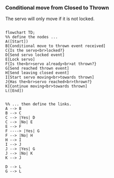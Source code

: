 ### Conditional move from Closed to Thrown

The servo will only move if it is not locked.

``` mermaid

flowchart TD;
%% define the nodes ...
A([Start])
B[Conditional move to thrown event received]
C{Is the servo<br>locked?}
D[Send servo locked event]
E[Lock servo]
F{Is the<br>servo already<br>at thrown?}
G[Send reached thrown event]
H[Send leaving closed event]
I[Start servo moving<br>towards thrown]
J{Has the<br>servo reached<br>thrown?}
K[Continue moving<br>towards thrown]
L([End])


%% ... then define the links.
A --> B
B --> C
C --> |Yes| D
C --> |No| E
E --> F
F ----> |Yes| G
F --> |No| H
H --> I
I --> J
J --> |Yes| G
J --> |No| K
K --> J

D --> L
G --> L
```
